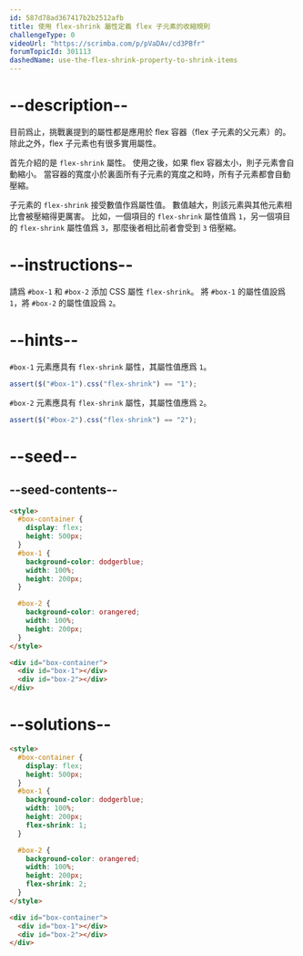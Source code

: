 ```yaml
---
id: 587d78ad367417b2b2512afb
title: 使用 flex-shrink 屬性定義 flex 子元素的收縮規則
challengeType: 0
videoUrl: "https://scrimba.com/p/pVaDAv/cd3PBfr"
forumTopicId: 301113
dashedName: use-the-flex-shrink-property-to-shrink-items
---
```


# --description--

目前爲止，挑戰裏提到的屬性都是應用於 flex 容器（flex 子元素的父元素）的。 除此之外，flex 子元素也有很多實用屬性。

首先介紹的是 `flex-shrink` 屬性。 使用之後，如果 flex 容器太小，則子元素會自動縮小。 當容器的寬度小於裏面所有子元素的寬度之和時，所有子元素都會自動壓縮。

子元素的 `flex-shrink` 接受數值作爲屬性值。 數值越大，則該元素與其他元素相比會被壓縮得更厲害。 比如，一個項目的 `flex-shrink` 屬性值爲 `1`，另一個項目的 `flex-shrink` 屬性值爲 `3`，那麼後者相比前者會受到 `3` 倍壓縮。

# --instructions--

請爲 `#box-1` 和 `#box-2` 添加 CSS 屬性 `flex-shrink`。 將 `#box-1` 的屬性值設爲 `1`，將 `#box-2` 的屬性值設爲 `2`。

# --hints--

`#box-1` 元素應具有 `flex-shrink` 屬性，其屬性值應爲 `1`。

```js
assert($("#box-1").css("flex-shrink") == "1");
```

`#box-2` 元素應具有 `flex-shrink` 屬性，其屬性值應爲 `2`。

```js
assert($("#box-2").css("flex-shrink") == "2");
```

# --seed--

## --seed-contents--

```html
<style>
  #box-container {
    display: flex;
    height: 500px;
  }
  #box-1 {
    background-color: dodgerblue;
    width: 100%;
    height: 200px;
  }

  #box-2 {
    background-color: orangered;
    width: 100%;
    height: 200px;
  }
</style>

<div id="box-container">
  <div id="box-1"></div>
  <div id="box-2"></div>
</div>
```

# --solutions--

```html
<style>
  #box-container {
    display: flex;
    height: 500px;
  }
  #box-1 {
    background-color: dodgerblue;
    width: 100%;
    height: 200px;
    flex-shrink: 1;
  }

  #box-2 {
    background-color: orangered;
    width: 100%;
    height: 200px;
    flex-shrink: 2;
  }
</style>

<div id="box-container">
  <div id="box-1"></div>
  <div id="box-2"></div>
</div>
```
